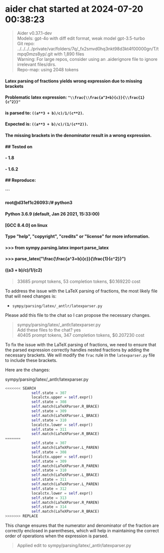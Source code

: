 
# aider chat started at 2024-07-20 00:38:23

> Aider v0.37.1-dev  
> Models: gpt-4o with diff edit format, weak model gpt-3.5-turbo  
> Git repo: ../../../../private/var/folders/7q/_fx2smvd0hq3nkt98d3kt4f00000gn/T/tmpq0mzs8yp/.git with 1,890 files  
> Warning: For large repos, consider using an .aiderignore file to ignore irrelevant files/dirs.  
> Repo-map: using 2048 tokens  

#### Latex parsing of fractions yields wrong expression due to missing brackets  
#### Problematic latex expression: `"\\frac{\\frac{a^3+b}{c}}{\\frac{1}{c^2}}"`  
####   
#### is parsed to: `((a**3 + b)/c)/1/(c**2)`.  
####   
#### Expected is: `((a**3 + b)/c)/(1/(c**2))`.   
####   
#### The missing brackets in the denominator result in a wrong expression.  
####   
#### ## Tested on  
####   
#### - 1.8  
#### - 1.6.2  
####   
#### ## Reproduce:  
####   
#### ```  
#### root@d31ef1c26093:/# python3  
#### Python 3.6.9 (default, Jan 26 2021, 15:33:00)  
#### [GCC 8.4.0] on linux  
#### Type "help", "copyright", "credits" or "license" for more information.  
#### >>> from sympy.parsing.latex import parse_latex  
#### >>> parse_latex("\\frac{\\frac{a^3+b}{c}}{\\frac{1}{c^2}}")  
#### ((a**3 + b)/c)/1/(c**2)  
####   
####  
> 33685 prompt tokens, 53 completion tokens, $0.169220 cost  

To address the issue with the LaTeX parsing of fractions, the most likely file that will need changes is:

- `sympy/parsing/latex/_antlr/latexparser.py`

Please add this file to the chat so I can propose the necessary changes.

> sympy/parsing/latex/_antlr/latexparser.py  
> Add these files to the chat? yes  
> 40405 prompt tokens, 347 completion tokens, $0.207230 cost  

To fix the issue with the LaTeX parsing of fractions, we need to ensure that the parsed expression correctly handles nested fractions by adding the necessary brackets. We will modify the `frac` rule in the `latexparser.py` file to include these brackets.

Here are the changes:

sympy/parsing/latex/_antlr/latexparser.py
```python
<<<<<<< SEARCH
            self.state = 307
            localctx.upper = self.expr()
            self.state = 308
            self.match(LaTeXParser.R_BRACE)
            self.state = 309
            self.match(LaTeXParser.L_BRACE)
            self.state = 310
            localctx.lower = self.expr()
            self.state = 311
            self.match(LaTeXParser.R_BRACE)
=======
            self.state = 307
            self.match(LaTeXParser.L_PAREN)
            self.state = 308
            localctx.upper = self.expr()
            self.state = 309
            self.match(LaTeXParser.R_PAREN)
            self.state = 310
            self.match(LaTeXParser.L_BRACE)
            self.state = 311
            self.match(LaTeXParser.L_PAREN)
            self.state = 312
            localctx.lower = self.expr()
            self.state = 313
            self.match(LaTeXParser.R_PAREN)
            self.state = 314
            self.match(LaTeXParser.R_BRACE)
>>>>>>> REPLACE
```

This change ensures that the numerator and denominator of the fraction are correctly enclosed in parentheses, which will help in maintaining the correct order of operations when the expression is parsed.

> Applied edit to sympy/parsing/latex/_antlr/latexparser.py  
